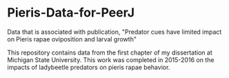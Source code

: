 # Pieris-Data-for-PeerJ
Data that is associated with publication, "Predator cues have limited impact on Pieris rapae oviposition and larval growth"  

This repository contains data from the first chapter of my dissertation at Michigan State University. This work was completed 
in 2015-2016 on the impacts of ladybeetle predators on pieris rapae behavior.
